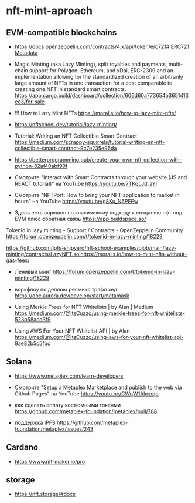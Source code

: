 # nft-mint-aproach
## EVM-compatible blockchains
* https://docs.openzeppelin.com/contracts/4.x/api/token/erc721#IERC721Metadata
* Magic Minting (aka Lazy Minting), split royalties and payments, multi-chain support for Polygon, Ethereum, and xDai, ERC-2309 and an implementation allowing for the standardized creation of an arbitrarily large amount of NFTs in one transaction for a cost comparable to creating one NFT in standard smart contracts.
https://app.cargo.build/dashboard/collection/606d60a773654b3651413ec3/for-sale

* !!! How to Lazy Mint NFTs https://moralis.io/how-to-lazy-mint-nfts/


* https://nftschool.dev/tutorial/lazy-minting/

* Tutorial: Writing an NFT Collectible Smart Contract https://medium.com/scrappy-squirrels/tutorial-writing-an-nft-collectible-smart-contract-9c7e235e96da
* https://betterprogramming.pub/create-your-own-nft-collection-with-python-82af40abf99f

* Смотрите "Interact with Smart Contracts through your website (JS and REACT tutorial)" на YouTube
https://youtu.be/7TKqLJd_aYI

* Смотрите "NFTPort: How to bring your NFT application to market in hours" на YouTube
https://youtu.be/g8Ku_N6PFFw

* Здесь есть воркшоп по класичекому подходу к созданию нфт под  EVM  плюс обратная связь https://app.buildspace.so/

TokenId in lazy minting - Support / Contracts - OpenZeppelin Community
https://forum.openzeppelin.com/t/tokenid-in-lazy-minting/18229 

https://github.com/ipfs-shipyard/nft-school-examples/blob/main/lazy-minting/contracts/LazyNFT.solhttps://moralis.io/how-to-mint-nfts-without-gas-fees/


* Ленивый минт https://forum.openzeppelin.com/t/tokenid-in-lazy-minting/18229
* воркфлоу по деплою ресмикс трафл хед https://doc.aurora.dev/develop/start/metamask

* Using Merkle Trees for NFT Whitelists | by Alan | Medium  https://medium.com/@ItsCuzzo/using-merkle-trees-for-nft-whitelists-523b58ada3f9
* Using AWS For Your NFT Whitelist API | by Alan https://medium.com/@ItsCuzzo/using-aws-for-your-nft-whitelist-api-9ae82b5c5fbc

## Solana 

* https://www.metaplex.com/learn-developers

* Смотрите "Setup a Metaplex Marketplace and publish to the web via Github Pages" на YouTube
https://youtu.be/CWqW1Akcnqo
* как сделать оплату костюмными токенми https://github.com/metaplex-foundation/metaplex/pull/788
* поддержка IPFS https://github.com/metaplex-foundation/metaplex/issues/243

## Cardano
* https://www.nft-maker.io/pro

## storage
* https://nft.storage/#docs

